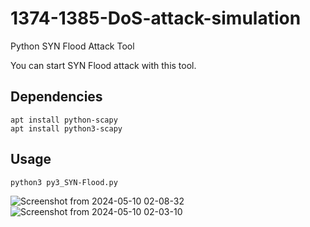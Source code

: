 # 1374-1385-DoS-attack-simulation

Python SYN Flood Attack Tool

You can start SYN Flood attack with this tool.

## Dependencies
```
apt install python-scapy
apt install python3-scapy
```

## Usage

```
python3 py3_SYN-Flood.py
```
![Screenshot from 2024-05-10 02-08-32](https://github.com/CnsLabMnit/1374-1385-DoS-attack-simulation/assets/169425373/4be54718-631c-453d-9af3-737e980ac84f)
![Screenshot from 2024-05-10 02-03-10](https://github.com/CnsLabMnit/1374-1385-DoS-attack-simulation/assets/169425373/6e3c5c0c-27cc-490d-a7da-4a38770681b2)

